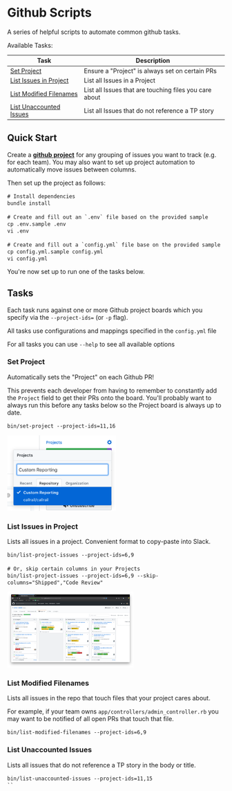 # Github Scripts

A series of helpful scripts to automate common github tasks.

Available Tasks:

| Task | Description |
| ------------- | ------------- |
| [Set Project](#task-set-project) | Ensure a "Project" is always set on certain PRs |
| [List Issues in Project](#task-list-project-issues) | List all Issues in a Project |
| [List Modified Filenames](task-list-modified-filenames) | List all Issues that are touching files you care about |
| [List Unaccounted Issues](task-list-unaccounted-issues) | List all Issues that do not reference a TP story |


## <a name="quick-start"></a> Quick Start

Create a [**github project**](https://help.github.com/en/github/managing-your-work-on-github/creating-a-project-board) for any grouping of issues you want to track (e.g. for each team). You may also want to set up project automation to automatically move issues between columns.

Then set up the project as follows:

```
# Install dependencies
bundle install

# Create and fill out an `.env` file based on the provided sample
cp .env.sample .env
vi .env

# Create and fill out a `config.yml` file base on the provided sample
cp config.yml.sample config.yml
vi config.yml
```

You're now set up to run one of the tasks below.

## <a name="tasks"></a> Tasks

Each task runs against one or more Github project boards which you specify via the `--project-ids=` (or `-p` flag).

All tasks use configurations and mappings specified in the `config.yml` file

For all tasks you can use `--help` to see all available options


### <a name="task-set-project"></a> Set Project

Automatically sets the "Project" on each Github PR!

This prevents each developer from having to remember to constantly add the `Project` field to get their PRs onto the board.
You'll probably want to always run this before any tasks below so the Project board is always up to date.

```
bin/set-project --project-ids=11,16
```

<p>
  <img src="meta/project-menu.png" height="175" />
</p>


### <a name="task-list-project-issues"></a> List Issues in Project

Lists all issues in a project. Convenient format to copy-paste into Slack.

```
bin/list-project-issues --project-ids=6,9

# Or, skip certain columns in your Projects
bin/list-project-issues --project-ids=6,9 --skip-columns="Shipped","Code Review"
```

<p>
  <img src="meta/project-board.png" height="175" />
</p>

### <a name="task-list-modified-filenames"></a> List Modified Filenames

Lists all issues in the repo that touch files that your project cares about.

For example, if your team owns `app/controllers/admin_controller.rb` you may want to be notified of all open PRs that touch that file.

```
bin/list-modified-filenames --project-ids=6,9
```

### <a name="task-unaccounted-issues"></a> List Unaccounted Issues

Lists all issues that do not reference a TP story in the body or title.

```
bin/list-unaccounted-issues --project-ids=11,15
``
